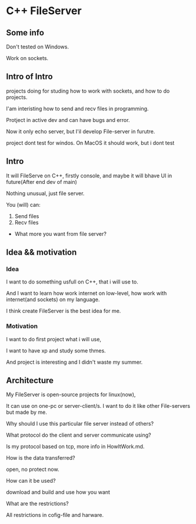 # C++ FileServer

## Some info

Don't tested on Windows.

Work on sockets.

## Intro of Intro

projects doing for studing how to work with sockets, and how to do projects.

I'am interisting how to send and recv files in programming.

Protject in active dev and can have bugs and error.

Now it only echo server, but I'il develop File-server in furutre.

project dont test for windos. On MacOS it should work, but i dont test

## Intro

It will FileServe on C++, firstly console, and maybe it will bhave UI in future(After end dev of main)

Nothing unusual, just file server.

You (will) can:

1. Send files
2. Recv files

- What more you want from file server?

## Idea && motivation

### Idea

I want to do something usfull on C++, that i will use to.

And I want to learn how work internet on low-level, how work with internet(and sockets) on my language.

I think create FileServer is the best idea for me.

### Motivation

I want to do first project what i will use,

I want to have xp and study some thmes.

And project is interesting and I didn't waste my summer.

## Architecture

My FileServer is open-source projects for linux(now),

It can use on one-pc or server-client/s.
I want to do it like other File-servers but made by me.

Why should I use this particular file server instead of others?

What protocol do the client and server communicate using?

Is my protocol based on tcp, more info in HowItWork.md.

How is the data transferred?

open, no protect now.

How can it be used?

download and build and use how you want

What are the restrictions?

All restrictions in cofig-file and harware.

